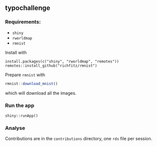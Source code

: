 ## typochallenge

### Requirements:

* `shiny`
* `rworldmap`
* `rmnist`

Install with

```
install.packages(c("shiny", "rworldmap", "remotes"))
remotes::install_github("richfitz/rmnist")
```

Prepare `rmnist` with

```r
rmnist::download_mnist()
```

which will download all the images.

### Run the app

```
shiny::runApp()
```

### Analyse

Contributions are in the `contributions` directory, one `rds` file per session.
